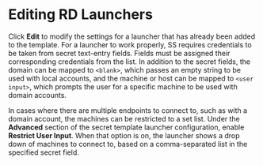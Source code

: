 [title]: # (Editing RD Launchers)
[tags]: # (Launcher)
[priority]: # (30)

# Editing RD Launchers

Click **Edit** to modify the settings for a launcher that has already been added to the template. For a launcher to work properly, SS requires credentials to be taken from secret text-entry fields. Fields must be assigned their corresponding credentials from the list. In addition to the secret fields, the domain can be mapped to `<blank>`, which passes an empty string to be used with local accounts, and the machine or host can be mapped to `<user input>`, which prompts the user for a specific machine to be used with domain accounts.

In cases where there are multiple endpoints to connect to, such as with a domain account, the machines can be restricted to a set list. Under the **Advanced** section of the secret template launcher configuration, enable **Restrict User Input**. When that option is on, the launcher shows a drop down of machines to connect to, based on a comma-separated list in the specified secret field.
